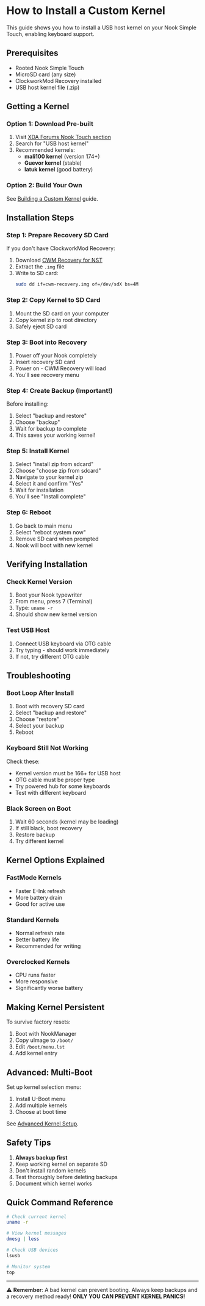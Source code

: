 # How to Install a Custom Kernel

This guide shows you how to install a USB host kernel on your Nook Simple Touch, enabling keyboard support.

## Prerequisites

- Rooted Nook Simple Touch
- MicroSD card (any size)
- ClockworkMod Recovery installed
- USB host kernel file (.zip)

## Getting a Kernel

### Option 1: Download Pre-built

1. Visit [XDA Forums Nook Touch section](https://forum.xda-developers.com/c/barnes-noble-nook-touch.1129/)
2. Search for "USB host kernel"
3. Recommended kernels:
   - **mali100 kernel** (version 174+)
   - **Guevor kernel** (stable)
   - **latuk kernel** (good battery)

### Option 2: Build Your Own

See [Building a Custom Kernel](build-custom-kernel.md) guide.

## Installation Steps

### Step 1: Prepare Recovery SD Card

If you don't have ClockworkMod Recovery:

1. Download [CWM Recovery for NST](https://forum.xda-developers.com/t/cwm-based-recovery-for-nst.1360994/)
2. Extract the `.img` file
3. Write to SD card:
   ```bash
   sudo dd if=cwm-recovery.img of=/dev/sdX bs=4M
   ```

### Step 2: Copy Kernel to SD Card

1. Mount the SD card on your computer
2. Copy kernel zip to root directory
3. Safely eject SD card

### Step 3: Boot into Recovery

1. Power off your Nook completely
2. Insert recovery SD card
3. Power on - CWM Recovery will load
4. You'll see recovery menu

### Step 4: Create Backup (Important!)

Before installing:

1. Select "backup and restore"
2. Choose "backup"
3. Wait for backup to complete
4. This saves your working kernel!

### Step 5: Install Kernel

1. Select "install zip from sdcard"
2. Choose "choose zip from sdcard"
3. Navigate to your kernel zip
4. Select it and confirm "Yes"
5. Wait for installation
6. You'll see "Install complete"

### Step 6: Reboot

1. Go back to main menu
2. Select "reboot system now"
3. Remove SD card when prompted
4. Nook will boot with new kernel

## Verifying Installation

### Check Kernel Version

1. Boot your Nook typewriter
2. From menu, press 7 (Terminal)
3. Type: `uname -r`
4. Should show new kernel version

### Test USB Host

1. Connect USB keyboard via OTG cable
2. Try typing - should work immediately
3. If not, try different OTG cable

## Troubleshooting

### Boot Loop After Install

1. Boot with recovery SD card
2. Select "backup and restore"
3. Choose "restore"
4. Select your backup
5. Reboot

### Keyboard Still Not Working

Check these:
- Kernel version must be 166+ for USB host
- OTG cable must be proper type
- Try powered hub for some keyboards
- Test with different keyboard

### Black Screen on Boot

1. Wait 60 seconds (kernel may be loading)
2. If still black, boot recovery
3. Restore backup
4. Try different kernel

## Kernel Options Explained

### FastMode Kernels
- Faster E-Ink refresh
- More battery drain
- Good for active use

### Standard Kernels
- Normal refresh rate
- Better battery life
- Recommended for writing

### Overclocked Kernels
- CPU runs faster
- More responsive
- Significantly worse battery

## Making Kernel Persistent

To survive factory resets:

1. Boot with NookManager
2. Copy uImage to `/boot/`
3. Edit `/boot/menu.lst`
4. Add kernel entry

## Advanced: Multi-Boot

Set up kernel selection menu:

1. Install U-Boot menu
2. Add multiple kernels
3. Choose at boot time

See [Advanced Kernel Setup](advanced-kernel-setup.md).

## Safety Tips

1. **Always backup first**
2. Keep working kernel on separate SD
3. Don't install random kernels
4. Test thoroughly before deleting backups
5. Document which kernel works

## Quick Command Reference

```bash
# Check current kernel
uname -r

# View kernel messages  
dmesg | less

# Check USB devices
lsusb

# Monitor system
top
```

---

⚠️ **Remember**: A bad kernel can prevent booting. Always keep backups and a recovery method ready!
**ONLY YOU CAN PREVENT KERNEL PANICS!**
